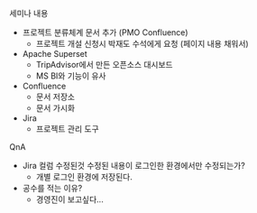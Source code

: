 세미나 내용
- 프로젝트 분류체계 문서 추가 (PMO Confluence)
	- 프로젝트 개설 신청시 박재도 수석에게 요청 (페이지 내용 채워서)
- Apache Superset
	- TripAdvisor에서 만든 오픈소스 대시보드
	- MS BI와 기능이 유사
- Confluence
	- 문서 저장소
	- 문서 가시화
- Jira
	- 프로젝트 관리 도구

QnA
- Jira 컬럼 수정된것 수정된 내용이 로그인한 환경에서만 수정되는가?
	- 개별 로그인 환경에 저장된다.
- 공수를 적는 이유?
	- 경영진이 보고싶다...